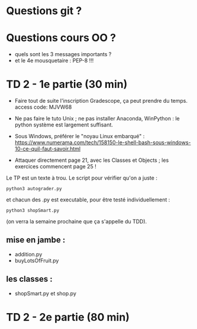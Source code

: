 # Questions git ?




# Questions cours OO ?

- quels sont les 3 messages importants ? 
- et le 4e mousquetaire : PEP-8 !!!


# TD 2 - 1e partie (30 min)

- Faire tout de suite l'inscription Gradescope, ça peut prendre du temps.
  access code: MJVW68

- Ne pas faire le tuto Unix ; ne pas installer Anaconda, WinPython : le python système est largement suffisant.
- Sous Windows, préférer le "noyau Linux embarqué" :  https://www.numerama.com/tech/158150-le-shell-bash-sous-windows-10-ce-quil-faut-savoir.html 

- Attaquer directement page 21, avec les Classes et Objects ; les exercices commencent page 25 !

Le TP est un texte à trou. Le script pour vérifier qu'on a juste :

    python3 autograder.py

et chacun des .py est executable, pour être testé individuellement : 

    python3 shopSmart.py 


(on verra la semaine prochaine que ça s'appelle du TDD).

## mise en jambe : 

- addition.py
- buyLotsOfFruit.py

## les classes : 

- shopSmart.py et shop.py



# TD 2 - 2e partie (80 min)


